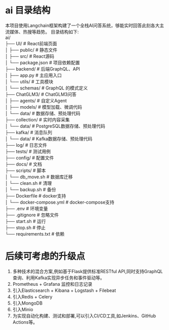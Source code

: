# ai 目录结构

本项目使用Langchain框架构建了一个全栈AI问答系统，够能实时回答此刻各大主流媒体、热搜等趋势。
目录结构如下:  
ai/  
├── UI/ # React前端页面  
│ ├── public/ # 静态文件  
│ ├── src/ # React源码  
│ └── package.json # 项目依赖配置  
├── backend/ # 后端GraphQL、API  
│ ├── app.py # 主应用入口  
│ └── utils/ # 工具模块  
│ └── schemas/ #  GraphQL 的模式定义  
├── ChatGLM3/ # ChatGLM3问答  
│ ├── agents/ # 自定义Agent  
│ ├── models/ # 模型加载、微调代码  
│ └── data/ # 数据存储、预处理代码  
├── collection/ # 实时内容采集  
│ └── data/ # PostgreSQL数据存储、预处理代码  
├── kafka/ # 消息队列  
│ └── data/ # Kafka数据存储、预处理代码  
├── log/ # 日志文件  
├── tests/ # 测试用例  
├── config/ # 配置文件  
├── docs/ # 文档  
├── scripts/ # 脚本  
│ └── db_move.sh # 数据库迁移  
│ └── clean.sh # 清理  
│ └── backup.sh # 备份  
├── Dockerfile  # docker支持  
│ └── docker-compose.yml    # docker-compose支持  
├── .env # 环境变量  
├── .gitignore # 忽略文件  
├── start.sh # 运行  
├── stop.sh # 停止  
└── requirements.txt  # 依赖 





# 后续可考虑的升级点  
1. 多种技术的混合方案,例如基于Flask提供标准RESTful API,同时支持GraphQL查询、利用Kafka实现异步任务和事件驱动等。
2. Prometheus + Grafana 监控和日志记录
3. 引入Elasticsearch + Kibana + Logstash + Filebeat
4. 引入Redis + Celery
5. 引入MongoDB
6. 引入Minio
7. 为实现自动化构建、测试和部署,可以引入CI/CD工具,如Jenkins、GitHub Actions等。